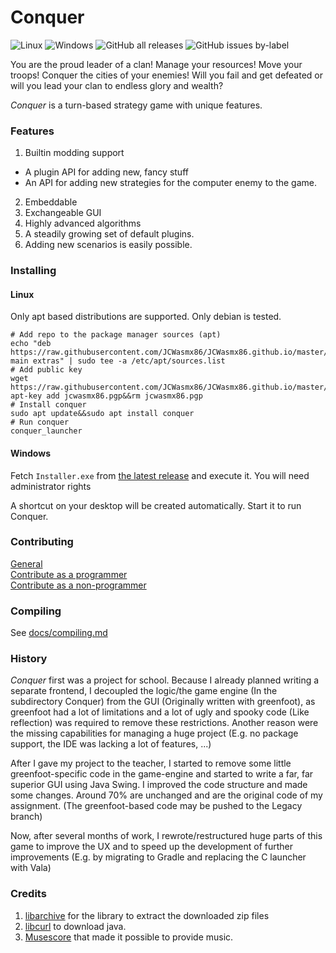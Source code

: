 # Conquer

![Linux](https://github.com/JCWasmx86/Conquer/workflows/Linux/badge.svg)
![Windows](https://github.com/JCWasmx86/Conquer/workflows/Windows/badge.svg)
![GitHub all releases](https://img.shields.io/github/downloads/JCWasmx86/Conquer/total?style=social)
![GitHub issues by-label](https://img.shields.io/github/issues-raw/JCWasmx86/Conquer/good%20first%20issue)

You are the proud leader of a clan! Manage your resources! Move your troops! Conquer the cities of your enemies!
Will you fail and get defeated or will you lead your clan to endless glory and wealth?

*Conquer* is a turn-based strategy game with unique features.

### Features

1. Builtin modding support

- A plugin API for adding new, fancy stuff
- An API for adding new strategies for the computer enemy to the game.

2. Embeddable
3. Exchangeable GUI
4. Highly advanced algorithms
5. A steadily growing set of default plugins.
6. Adding new scenarios is easily possible.

### Installing

#### Linux

Only apt based distributions are supported. Only debian is tested.

```
# Add repo to the package manager sources (apt)
echo "deb https://raw.githubusercontent.com/JCWasmx86/JCWasmx86.github.io/master/  main extras" | sudo tee -a /etc/apt/sources.list
# Add public key
wget https://raw.githubusercontent.com/JCWasmx86/JCWasmx86.github.io/master/jcwasmx86.pgp&&sudo apt-key add jcwasmx86.pgp&&rm jcwasmx86.pgp
# Install conquer
sudo apt update&&sudo apt install conquer
# Run conquer
conquer_launcher
```

#### Windows

Fetch `Installer.exe` from [the latest release](https://github.com/JCWasmx86/Conquer/releases/latest) and execute it. You will need administrator rights

A shortcut on your desktop will be created automatically. Start it to run Conquer.

### Contributing

[General](contributing/general.md) \
[Contribute as a programmer](contributing/code.md) \
[Contribute as a non-programmer](contributing/non-code.md)

### Compiling

See [docs/compiling.md](docs/compiling.md)

### History

*Conquer* first was a project for school. Because I already planned writing a separate frontend, I decoupled the
logic/the game engine (In the subdirectory Conquer) from the GUI (Originally written with greenfoot), as greenfoot had a
lot of limitations and a lot of ugly and spooky code (Like reflection) was required to remove these restrictions.
Another reason were the missing capabilities for managing a huge project (E.g. no package support, the IDE was lacking a
lot of features, ...)

After I gave my project to the teacher, I started to remove some little greenfoot-specific code in the game-engine and
started to write a far, far superior GUI using Java Swing. I improved the code structure and made some changes. Around
70% are unchanged and are the original code of my assignment. (The greenfoot-based code may be pushed to the Legacy
branch)

Now, after several months of work, I rewrote/restructured huge parts of this game to improve the UX and to speed up the
development of further improvements (E.g. by migrating to Gradle and replacing the C launcher with Vala)

### Credits

1. [libarchive](https://libarchive.org/) for the library to extract the downloaded zip files
2. [libcurl](https://curl.se/libcurl/) to download java.
3. [Musescore](https://musescore.org/en) that made it possible to provide music.

